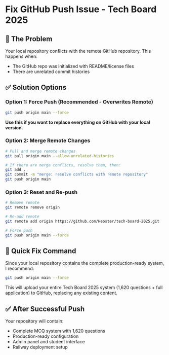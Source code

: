 # Fix GitHub Push Issue - Tech Board 2025

## 🔧 The Problem
Your local repository conflicts with the remote GitHub repository. This happens when:
- The GitHub repo was initialized with README/license files
- There are unrelated commit histories

## ✅ Solution Options

### Option 1: Force Push (Recommended - Overwrites Remote)
```bash
git push origin main --force
```
**Use this if you want to replace everything on GitHub with your local version.**

### Option 2: Merge Remote Changes
```bash
# Pull and merge remote changes
git pull origin main --allow-unrelated-histories

# If there are merge conflicts, resolve them, then:
git add .
git commit -m "merge: resolve conflicts with remote repository"
git push origin main
```

### Option 3: Reset and Re-push
```bash
# Remove remote
git remote remove origin

# Re-add remote
git remote add origin https://github.com/Heoster/tech-board-2025.git

# Force push
git push origin main --force
```

## 🚀 Quick Fix Command
Since your local repository contains the complete production-ready system, I recommend:

```bash
git push origin main --force
```

This will upload your entire Tech Board 2025 system (1,620 questions + full application) to GitHub, replacing any existing content.

## ✅ After Successful Push
Your repository will contain:
- Complete MCQ system with 1,620 questions
- Production-ready configuration
- Admin panel and student interface
- Railway deployment setup
